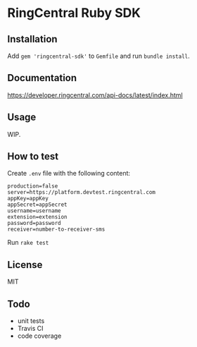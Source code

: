 # RingCentral Ruby SDK


## Installation

Add `gem 'ringcentral-sdk'` to `Gemfile` and run `bundle install`.


## Documentation

https://developer.ringcentral.com/api-docs/latest/index.html


## Usage

WIP.


## How to test

Create `.env` file with the following content:

```
production=false
server=https://platform.devtest.ringcentral.com
appKey=appKey
appSecret=appSecret
username=username
extension=extension
password=password
receiver=number-to-receiver-sms
```

Run `rake test`


## License

MIT


## Todo

- unit tests
- Travis CI
- code coverage
